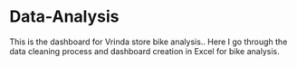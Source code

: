 # Data-Analysis
This is the dashboard for Vrinda store bike analysis..
Here I go through the data cleaning process and dashboard creation in Excel for bike analysis.
